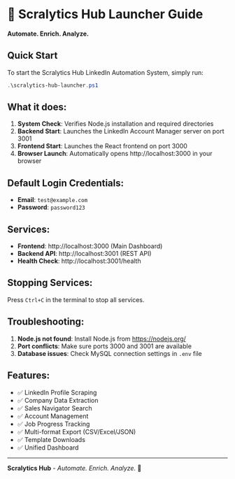 # 🚀 Scralytics Hub Launcher Guide

**Automate. Enrich. Analyze.**

## Quick Start

To start the Scralytics Hub LinkedIn Automation System, simply run:

```powershell
.\scralytics-hub-launcher.ps1
```

## What it does:

1. **System Check**: Verifies Node.js installation and required directories
2. **Backend Start**: Launches the LinkedIn Account Manager server on port 3001
3. **Frontend Start**: Launches the React frontend on port 3000
4. **Browser Launch**: Automatically opens http://localhost:3000 in your browser

## Default Login Credentials:

- **Email**: `test@example.com`
- **Password**: `password123`

## Services:

- **Frontend**: http://localhost:3000 (Main Dashboard)
- **Backend API**: http://localhost:3001 (REST API)
- **Health Check**: http://localhost:3001/health

## Stopping Services:

Press `Ctrl+C` in the terminal to stop all services.

## Troubleshooting:

1. **Node.js not found**: Install Node.js from https://nodejs.org/
2. **Port conflicts**: Make sure ports 3000 and 3001 are available
3. **Database issues**: Check MySQL connection settings in `.env` file

## Features:

- ✅ LinkedIn Profile Scraping
- ✅ Company Data Extraction  
- ✅ Sales Navigator Search
- ✅ Account Management
- ✅ Job Progress Tracking
- ✅ Multi-format Export (CSV/Excel/JSON)
- ✅ Template Downloads
- ✅ Unified Dashboard

---

**Scralytics Hub** - *Automate. Enrich. Analyze.* 🚀